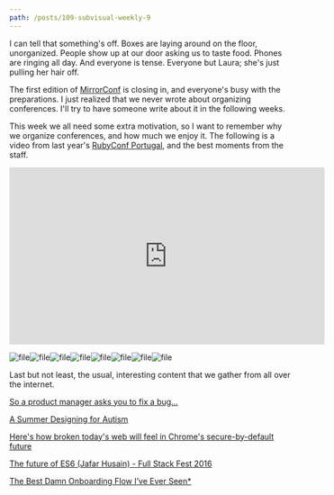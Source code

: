 ```yaml
---
path: /posts/109-subvisual-weekly-9
---
```


I can tell that something's off. Boxes are laying around on the floor, unorganized. People show up at our door asking us to taste food. Phones are ringing all day. And everyone is tense. Everyone but Laura; she's just pulling her hair off.

The first edition of [MirrorConf](http://mirrorconf.com/) is closing in, and everyone's busy with the preparations. I just realized that we never wrote about organizing conferences. I'll try to have someone write about it in the following weeks.

This week we all need some extra motivation, so I want to remember why we organize conferences, and how much we enjoy it. The following is a video from last year's [RubyConf Portugal](http://rubyconf.pt/), and the best moments from the staff.

<iframe width="560" height="315" src="https://www.youtube.com/embed/8H8d-mGYjgw" frameborder="0" allowfullscreen></iframe>

![file](https://subvisual.s3.amazonaws.com/blog/post_image/188/original.jpg)![file](https://subvisual.s3.amazonaws.com/blog/post_image/190/original.jpg)![file](https://subvisual.s3.amazonaws.com/blog/post_image/191/original.jpg)![file](https://subvisual.s3.amazonaws.com/blog/post_image/192/original.jpg)![file](https://subvisual.s3.amazonaws.com/blog/post_image/193/original.jpg)![file](https://subvisual.s3.amazonaws.com/blog/post_image/194/original.jpg)![file](https://subvisual.s3.amazonaws.com/blog/post_image/189/original.jpg)![file](https://subvisual.s3.amazonaws.com/blog/post_image/195/original.jpg)

Last but not least, the usual, interesting content that we gather from all over the internet.

[So a product manager asks you to fix a bug…
](https://medium.freecodecamp.com/youre-asked-to-make-a-fix-e156b802ad92#.2i1j92aqi)

[A Summer Designing for Autism](https://medium.com/@dmahmarian/a-summer-designing-for-autism-5859f8096b0b#.cyshwqonq)

[Here's how broken today's web will feel in Chrome's secure-by-default future](https://www.troyhunt.com/heres-how-broken-todays-web-will-feel-in-chromes-secure-by-default-future/)

[The future of ES6 (Jafar Husain) - Full Stack Fest 2016](https://www.youtube.com/watch?v=3pKNRgResq0&amp;index=20&amp;list=PLe9psSNJBf76DOOKMkDpyo_A5PfZk7JWc)

[The Best Damn Onboarding Flow I’ve Ever Seen*](https://medium.com/@samuelhulick/the-best-damn-onboarding-flow-ive-ever-seen-33f47f4742cb#.9ecgfe264)
